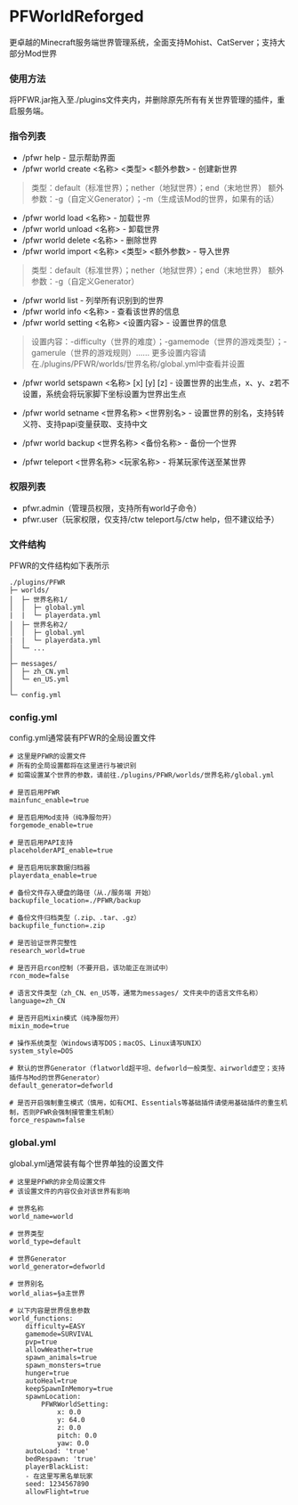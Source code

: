 # PFWorldReforged
更卓越的Minecraft服务端世界管理系统，全面支持Mohist、CatServer；支持大部分Mod世界

### 使用方法
将PFWR.jar拖入至./plugins文件夹内，并删除原先所有有关世界管理的插件，重启服务端。

### 指令列表
- /pfwr help - 显示帮助界面
- /pfwr world create <名称> <类型> <额外参数> - 创建新世界

> 类型：default（标准世界）；nether（地狱世界）；end（末地世界）
> 额外参数：-g（自定义Generator）；-m（生成该Mod的世界，如果有的话）

- /pfwr world load <名称> - 加载世界
- /pfwr world unload <名称> - 卸载世界
- /pfwr world delete <名称> - 删除世界
- /pfwr world import <名称> <类型> <额外参数> - 导入世界

> 类型：default（标准世界）；nether（地狱世界）；end（末地世界）
> 额外参数：-g（自定义Generator）

- /pfwr world list - 列举所有识别到的世界
- /pfwr world info <名称> - 查看该世界的信息
- /pfwr world setting <名称> <设置内容> - 设置世界的信息

> 设置内容：-difficulty（世界的难度）；-gamemode（世界的游戏类型）；-gamerule（世界的游戏规则）......
> 更多设置内容请在./plugins/PFWR/worlds/世界名称/global.yml中查看并设置

- /pfwr world setspawn <名称> [x] [y] [z] - 设置世界的出生点，x、y、z若不设置，系统会将玩家脚下坐标设置为世界出生点
- /pfwr world setname <世界名称> <世界别名> - 设置世界的别名，支持§转义符、支持papi变量获取、支持中文
- /pfwr world backup <世界名称> <备份名称> - 备份一个世界

- /pfwr teleport <世界名称> <玩家名称> - 将某玩家传送至某世界

### 权限列表
- pfwr.admin（管理员权限，支持所有world子命令）
- pfwr.user（玩家权限，仅支持/ctw teleport与/ctw help，但不建议给予）

### 文件结构
PFWR的文件结构如下表所示
```
./plugins/PFWR
├─ worlds/
│  ├─ 世界名称1/
│  │  ├─ global.yml
|  |  └─ playerdata.yml
│  ├─ 世界名称2/
│  │  ├─ global.yml
|  |  └─ playerdata.yml
│  └─ ...
│
├─ messages/
│  ├─ zh_CN.yml
│  └─ en_US.yml
│
└─ config.yml
```

### config.yml
config.yml通常装有PFWR的全局设置文件

```
# 这里是PFWR的设置文件
# 所有的全局设置都将在这里进行与被识别
# 如需设置某个世界的参数，请前往./plugins/PFWR/worlds/世界名称/global.yml

# 是否启用PFWR
mainfunc_enable=true

# 是否启用Mod支持（纯净服勿开）
forgemode_enable=true

# 是否启用PAPI支持
placeholderAPI_enable=true

# 是否启用玩家数据归档器
playerdata_enable=true

# 备份文件存入硬盘的路径（从./服务端 开始）
backupfile_location=./PFWR/backup

# 备份文件归档类型（.zip、.tar、.gz）
backupfile_function=.zip

# 是否验证世界完整性
research_world=true

# 是否开启rcon控制（不要开启，该功能正在测试中）
rcon_mode=false

# 语言文件类型（zh_CN、en_US等，通常为messages/ 文件夹中的语言文件名称）
language=zh_CN

# 是否开启Mixin模式（纯净服勿开）
mixin_mode=true

# 操作系统类型（Windows请写DOS；macOS、Linux请写UNIX）
system_style=DOS

# 默认的世界Generator（flatworld超平坦、defworld一般类型、airworld虚空；支持插件与Mod的世界Generator）
default_generator=defworld

# 是否开启强制重生模式（慎用，如有CMI、Essentials等基础插件请使用基础插件的重生机制，否则PFWR会强制接管重生机制）
force_respawn=false
```

### global.yml
global.yml通常装有每个世界单独的设置文件

```
# 这里是PFWR的非全局设置文件
# 该设置文件的内容仅会对该世界有影响

# 世界名称
world_name=world

# 世界类型
world_type=default

# 世界Generator
world_generator=defworld

# 世界别名
world_alias=§a主世界

# 以下内容是世界信息参数
world_functions:
    difficulty=EASY
    gamemode=SURVIVAL
    pvp=true
    allowWeather=true
    spawn_animals=true
    spawn_monsters=true
    hunger=true
    autoHeal=true
    keepSpawnInMemory=true
    spawnLocation:
        PFWRWorldSetting:
            x: 0.0
            y: 64.0
            z: 0.0
            pitch: 0.0
            yaw: 0.0
    autoLoad: 'true'
    bedRespawn: 'true'
    playerBlackList:
    - 在这里写黑名单玩家
    seed: 1234567890
    allowFlight=true
```

